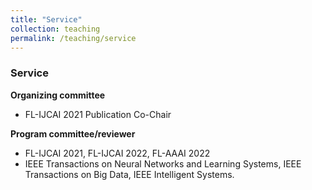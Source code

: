 ```yaml
---
title: "Service"
collection: teaching
permalink: /teaching/service
---
```

### Service
**Organizing committee**
* FL-IJCAI 2021 Publication Co-Chair

**Program committee/reviewer**
* FL-IJCAI 2021, FL-IJCAI 2022, FL-AAAI 2022
* IEEE Transactions on Neural Networks and Learning Systems, IEEE Transactions on Big Data, IEEE Intelligent Systems.
